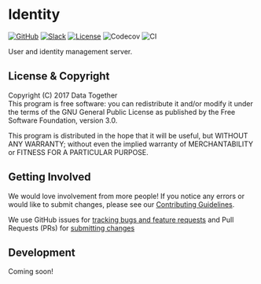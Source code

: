 # Identity

[![GitHub](https://img.shields.io/badge/project-Data_Together-487b57.svg?style=flat-square)](http://github.com/datatogether)
[![Slack](https://img.shields.io/badge/slack-Archivers-b44e88.svg?style=flat-square)](https://archivers-slack.herokuapp.com/)
[![License](https://img.shields.io/github/license/datatogether/identity.svg)](./LICENSE)
![Codecov](https://img.shields.io/codecov/c/github/datatogether/identity.svg)
![CI](https://img.shields.io/circleci/project/github/datatogether/identity.svg)

User and identity management server.

## License & Copyright

Copyright (C) 2017 Data Together  
This program is free software: you can redistribute it and/or modify it under
the terms of the GNU General Public License as published by the Free Software
Foundation, version 3.0.

This program is distributed in the hope that it will be useful, but WITHOUT ANY
WARRANTY; without even the implied warranty of MERCHANTABILITY or FITNESS FOR A
PARTICULAR PURPOSE.

## Getting Involved

We would love involvement from more people! If you notice any errors or would
like to submit changes, please see our [Contributing Guidelines](./.github/CONTRIBUTING.md).

We use GitHub issues for [tracking bugs and feature requests](https://github.com/datatogether/identity/issues)
and Pull Requests (PRs) for [submitting changes](https://github.com/datatogether/identity/pulls)

## Development

Coming soon!
